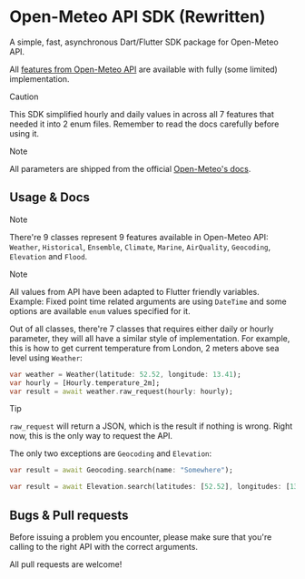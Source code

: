 # Open-Meteo API SDK (Rewritten)
A simple, fast, asynchronous Dart/Flutter SDK package for Open-Meteo API.

All [features from Open-Meteo API](https://open-meteo.com/en/features) are available with fully (some limited) implementation.

> [!CAUTION]
This SDK simplified hourly and daily values in across all 7 features that needed it into 2 enum files. Remember to read the docs carefully before using it.

> [!NOTE]
All parameters are shipped from the official [Open-Meteo's docs](https://open-meteo.com/en/docs#api-documentation).

## Usage & Docs
> [!NOTE]
There're 9 classes represent 9 features available in Open-Meteo API: `Weather`, `Historical`, `Ensemble`, `Climate`, `Marine`, `AirQuality`, `Geocoding`, `Elevation` and `Flood`.

> [!NOTE]
All values from API have been adapted to Flutter friendly variables. Example: Fixed point time related arguments are using `DateTime` and some options are available `enum` values specified for it.

Out of all classes, there're 7 classes that requires either daily or hourly parameter, they will all have a similar style of implementation. For example, this is how to get current temperature from London, 2 meters above sea level using `Weather`:
```dart
var weather = Weather(latitude: 52.52, longitude: 13.41);
var hourly = [Hourly.temperature_2m];
var result = await weather.raw_request(hourly: hourly);
```
> [!TIP]
`raw_request` will return a JSON, which is the result if nothing is wrong. Right now, this is the only way to request the API.

The only two exceptions are `Geocoding` and `Elevation`:
```dart
var result = await Geocoding.search(name: "Somewhere");
```
```dart
var result = await Elevation.search(latitudes: [52.52], longitudes: [13.41]);
```

## Bugs & Pull requests
Before issuing a problem you encounter, please make sure that you're calling to the right API with the correct arguments.

All pull requests are welcome!
